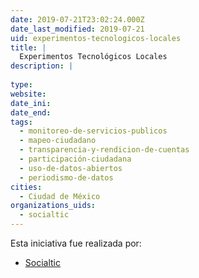 ```yaml
---
date: 2019-07-21T23:02:24.000Z
date_last_modified: 2019-07-21
uid: experimentos-tecnologicos-locales
title: |
  Experimentos Tecnológicos Locales
description: |
  
type: 
website: 
date_ini: 
date_end: 
tags:
  - monitoreo-de-servicios-publicos
  - mapeo-ciudadano
  - transparencia-y-rendicion-de-cuentas
  - participación-ciudadana
  - uso-de-datos-abiertos
  - periodismo-de-datos
cities: 
  - Ciudad de México
organizations_uids:
  - socialtic
---
```


Esta iniciativa fue realizada por:

- [Socialtic](/organizaciones/socialtic)
